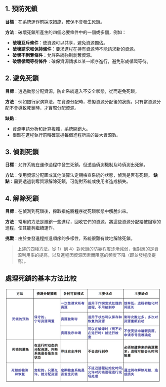 ## 1. 預防死鎖

**目標**：在系統運作前採取措施，確保不會發生死鎖。

**方法**：破壞死鎖所產生的四個必要條件中的一個或多個，例如：

- **破壞互斥條件**：使資源可以共享，避免資源獨佔。
- **破壞請求和保持條件**：要求進程在持有資源時不能請求新的資源。
- **破壞不剝奪條件**：允許系統強制剝奪資源。
- **破壞循環等待條件**：確保資源請求以某一順序進行，避免形成循環等待。

## 2. 避免死鎖

**目標**：透過動態分配資源，防止系統進入不安全狀態，從而避免死鎖。

**方法**：例如銀行家演算法，在資源分配時，模擬資源分配後的狀態，只有當資源分配不會導致死鎖時，才實際分配資源。

**缺點**：

- 資源申請分析和計算複雜，系統開銷大。
- 很難在進程執行前精確掌握每個進程所需的最大資源數。

## 3. 偵測死鎖

**目標**：允許系統在運作過程中發生死鎖，但透過偵測機制及時偵測出死鎖。

**方法**：使用資源分配圖或其他演算法定期檢查系統的狀態，偵測是否有死鎖。
**缺點**：需要透過剝奪資源解除死鎖，可能對系統或使用者造成損失。

## 4. 解除死鎖

**目標**：在偵測到死鎖後，採取措施將程序從死鎖狀態中解脫出來。

**方法**：常用的方法是撤銷一些進程，回收它們的資源，將這些資源分配給被阻塞的進程，使其能夠繼續運作。

**挑戰**：由於並發進程推進順序的多樣性，系統很難有效地解除死鎖。

> 上述的四種方法，從 1）到 4）對死鎖的防範程度逐漸減弱，但對應的是資源利用率的提高，以及進程因資源因素而阻塞的頻度下降（即並發程度提高）。

## 處理死鎖的基本方法比較

![處理死鎖的基本方法比較](../../photos/jbff.png)